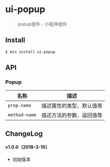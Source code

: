 # ui-popup

> popup组件 - 小程序组件

## Install

``` bash
$ min install ui-popup
```


## API

### Popup

| 名称                  | 描述                         |
|----------------------|------------------------------|
|`prop-name`           | 描述属性的类型，默认值等         |
|`method-name`         | 描述方法的参数，返回值等         |

## ChangeLog

#### v1.0.0（2018-3-10）

- 初始版本
